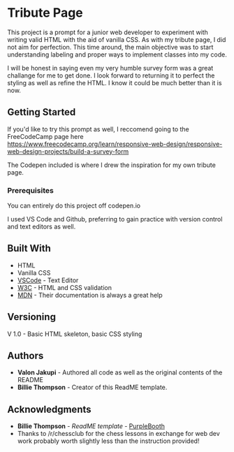 # Tribute Page

This project is a prompt for a junior web developer to experiment with writing valid HTML with the aid of vanilla CSS. As with my tribute page, I did not aim for perfection. This time around, the main objective was to start understanding labeling and proper ways to implement classes into my code. 

I will be honest in saying even my very humble survey form was a great challange for me to get done. I look forward to returning it to perfect the styling as well as refine the HTML. I know it could be much better than it is now.

## Getting Started

If you'd like to try this prompt as well, I reccomend going to the FreeCodeCamp page here https://www.freecodecamp.org/learn/responsive-web-design/responsive-web-design-projects/build-a-survey-form

The Codepen included is where I drew the inspiration for my own tribute page. 

### Prerequisites

You can entirely do this project off codepen.io 

I used VS Code and Github, preferring to gain practice with version control and text editors as well.

## Built With
* HTML
* Vanilla CSS
* [VSCode](https://code.visualstudio.com/) - Text Editor
* [W3C](https://validator.w3.org/) - HTML and CSS validation 
* [MDN](https://developer.mozilla.org/en-US/) - Their documentation is always a great help 


## Versioning
V 1.0 - Basic HTML skeleton, basic CSS styling

## Authors
* **Valon Jakupi** - Authored all code as well as the original contents of the README
* **Billie Thompson** - Creator of this ReadME template.


## Acknowledgments
* **Billie Thompson** - *ReadME template* - [PurpleBooth](https://github.com/PurpleBooth)
* Thanks to /r/chessclub for the chess lessons in exchange for web dev work probably worth slightly less than the instruction provided!
